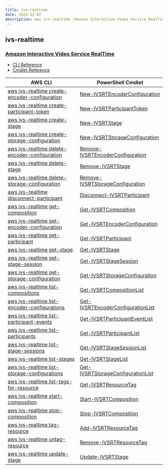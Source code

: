 ```yaml
---
title: ivs-realtime
date: 2023-12-07
description: aws ivs-realtime (Amazon Interactive Video Service RealTime) command/cmdlet list.
---
```


## ivs-realtime

### [Amazon Interactive Video Service RealTime](https://aws.amazon.com/ivs/)

* [CLI Reference](https://awscli.amazonaws.com/v2/documentation/api/latest/reference/ivs-realtime/index.html)
* [Cmdlet Reference](https://docs.aws.amazon.com/powershell/latest/reference/items/IVSRealTime_cmdlets.html)

|AWS CLI|PowerShell Cmdlet|
|----|----|
|[aws ivs-realtime create-encoder-configuration](https://awscli.amazonaws.com/v2/documentation/api/latest/reference/ivs-realtime/create-encoder-configuration.html)|[New-IVSRTEncoderConfiguration](https://docs.aws.amazon.com/powershell/latest/reference/items/New-IVSRTEncoderConfiguration.html)|
|[aws ivs-realtime create-participant-token](https://awscli.amazonaws.com/v2/documentation/api/latest/reference/ivs-realtime/create-participant-token.html)|[New-IVSRTParticipantToken](https://docs.aws.amazon.com/powershell/latest/reference/items/New-IVSRTParticipantToken.html)|
|[aws ivs-realtime create-stage](https://awscli.amazonaws.com/v2/documentation/api/latest/reference/ivs-realtime/create-stage.html)|[New-IVSRTStage](https://docs.aws.amazon.com/powershell/latest/reference/items/New-IVSRTStage.html)|
|[aws ivs-realtime create-storage-configuration](https://awscli.amazonaws.com/v2/documentation/api/latest/reference/ivs-realtime/create-storage-configuration.html)|[New-IVSRTStorageConfiguration](https://docs.aws.amazon.com/powershell/latest/reference/items/New-IVSRTStorageConfiguration.html)|
|[aws ivs-realtime delete-encoder-configuration](https://awscli.amazonaws.com/v2/documentation/api/latest/reference/ivs-realtime/delete-encoder-configuration.html)|[Remove-IVSRTEncoderConfiguration](https://docs.aws.amazon.com/powershell/latest/reference/items/Remove-IVSRTEncoderConfiguration.html)|
|[aws ivs-realtime delete-stage](https://awscli.amazonaws.com/v2/documentation/api/latest/reference/ivs-realtime/delete-stage.html)|[Remove-IVSRTStage](https://docs.aws.amazon.com/powershell/latest/reference/items/Remove-IVSRTStage.html)|
|[aws ivs-realtime delete-storage-configuration](https://awscli.amazonaws.com/v2/documentation/api/latest/reference/ivs-realtime/delete-storage-configuration.html)|[Remove-IVSRTStorageConfiguration](https://docs.aws.amazon.com/powershell/latest/reference/items/Remove-IVSRTStorageConfiguration.html)|
|[aws ivs-realtime disconnect-participant](https://awscli.amazonaws.com/v2/documentation/api/latest/reference/ivs-realtime/disconnect-participant.html)|[Disconnect-IVSRTParticipant](https://docs.aws.amazon.com/powershell/latest/reference/items/Disconnect-IVSRTParticipant.html)|
|[aws ivs-realtime get-composition](https://awscli.amazonaws.com/v2/documentation/api/latest/reference/ivs-realtime/get-composition.html)|[Get-IVSRTComposition](https://docs.aws.amazon.com/powershell/latest/reference/items/Get-IVSRTComposition.html)|
|[aws ivs-realtime get-encoder-configuration](https://awscli.amazonaws.com/v2/documentation/api/latest/reference/ivs-realtime/get-encoder-configuration.html)|[Get-IVSRTEncoderConfiguration](https://docs.aws.amazon.com/powershell/latest/reference/items/Get-IVSRTEncoderConfiguration.html)|
|[aws ivs-realtime get-participant](https://awscli.amazonaws.com/v2/documentation/api/latest/reference/ivs-realtime/get-participant.html)|[Get-IVSRTParticipant](https://docs.aws.amazon.com/powershell/latest/reference/items/Get-IVSRTParticipant.html)|
|[aws ivs-realtime get-stage](https://awscli.amazonaws.com/v2/documentation/api/latest/reference/ivs-realtime/get-stage.html)|[Get-IVSRTStage](https://docs.aws.amazon.com/powershell/latest/reference/items/Get-IVSRTStage.html)|
|[aws ivs-realtime get-stage-session](https://awscli.amazonaws.com/v2/documentation/api/latest/reference/ivs-realtime/get-stage-session.html)|[Get-IVSRTStageSession](https://docs.aws.amazon.com/powershell/latest/reference/items/Get-IVSRTStageSession.html)|
|[aws ivs-realtime get-storage-configuration](https://awscli.amazonaws.com/v2/documentation/api/latest/reference/ivs-realtime/get-storage-configuration.html)|[Get-IVSRTStorageConfiguration](https://docs.aws.amazon.com/powershell/latest/reference/items/Get-IVSRTStorageConfiguration.html)|
|[aws ivs-realtime list-compositions](https://awscli.amazonaws.com/v2/documentation/api/latest/reference/ivs-realtime/list-compositions.html)|[Get-IVSRTCompositionList](https://docs.aws.amazon.com/powershell/latest/reference/items/Get-IVSRTCompositionList.html)|
|[aws ivs-realtime list-encoder-configurations](https://awscli.amazonaws.com/v2/documentation/api/latest/reference/ivs-realtime/list-encoder-configurations.html)|[Get-IVSRTEncoderConfigurationList](https://docs.aws.amazon.com/powershell/latest/reference/items/Get-IVSRTEncoderConfigurationList.html)|
|[aws ivs-realtime list-participant-events](https://awscli.amazonaws.com/v2/documentation/api/latest/reference/ivs-realtime/list-participant-events.html)|[Get-IVSRTParticipantEventList](https://docs.aws.amazon.com/powershell/latest/reference/items/Get-IVSRTParticipantEventList.html)|
|[aws ivs-realtime list-participants](https://awscli.amazonaws.com/v2/documentation/api/latest/reference/ivs-realtime/list-participants.html)|[Get-IVSRTParticipantList](https://docs.aws.amazon.com/powershell/latest/reference/items/Get-IVSRTParticipantList.html)|
|[aws ivs-realtime list-stage-sessions](https://awscli.amazonaws.com/v2/documentation/api/latest/reference/ivs-realtime/list-stage-sessions.html)|[Get-IVSRTStageSessionList](https://docs.aws.amazon.com/powershell/latest/reference/items/Get-IVSRTStageSessionList.html)|
|[aws ivs-realtime list-stages](https://awscli.amazonaws.com/v2/documentation/api/latest/reference/ivs-realtime/list-stages.html)|[Get-IVSRTStageList](https://docs.aws.amazon.com/powershell/latest/reference/items/Get-IVSRTStageList.html)|
|[aws ivs-realtime list-storage-configurations](https://awscli.amazonaws.com/v2/documentation/api/latest/reference/ivs-realtime/list-storage-configurations.html)|[Get-IVSRTStorageConfigurationList](https://docs.aws.amazon.com/powershell/latest/reference/items/Get-IVSRTStorageConfigurationList.html)|
|[aws ivs-realtime list-tags-for-resource](https://awscli.amazonaws.com/v2/documentation/api/latest/reference/ivs-realtime/list-tags-for-resource.html)|[Get-IVSRTResourceTag](https://docs.aws.amazon.com/powershell/latest/reference/items/Get-IVSRTResourceTag.html)|
|[aws ivs-realtime start-composition](https://awscli.amazonaws.com/v2/documentation/api/latest/reference/ivs-realtime/start-composition.html)|[Start-IVSRTComposition](https://docs.aws.amazon.com/powershell/latest/reference/items/Start-IVSRTComposition.html)|
|[aws ivs-realtime stop-composition](https://awscli.amazonaws.com/v2/documentation/api/latest/reference/ivs-realtime/stop-composition.html)|[Stop-IVSRTComposition](https://docs.aws.amazon.com/powershell/latest/reference/items/Stop-IVSRTComposition.html)|
|[aws ivs-realtime tag-resource](https://awscli.amazonaws.com/v2/documentation/api/latest/reference/ivs-realtime/tag-resource.html)|[Add-IVSRTResourceTag](https://docs.aws.amazon.com/powershell/latest/reference/items/Add-IVSRTResourceTag.html)|
|[aws ivs-realtime untag-resource](https://awscli.amazonaws.com/v2/documentation/api/latest/reference/ivs-realtime/untag-resource.html)|[Remove-IVSRTResourceTag](https://docs.aws.amazon.com/powershell/latest/reference/items/Remove-IVSRTResourceTag.html)|
|[aws ivs-realtime update-stage](https://awscli.amazonaws.com/v2/documentation/api/latest/reference/ivs-realtime/update-stage.html)|[Update-IVSRTStage](https://docs.aws.amazon.com/powershell/latest/reference/items/Update-IVSRTStage.html)|

